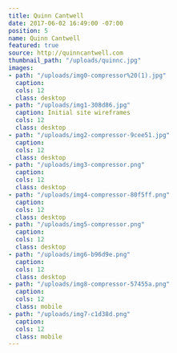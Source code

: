 ```yaml
---
title: Quinn Cantwell
date: 2017-06-02 16:49:00 -07:00
position: 5
name: Quinn Cantwell
featured: true
source: http://quinncantwell.com
thumbnail_path: "/uploads/quinnc.jpg"
images:
- path: "/uploads/img0-compressor%20(1).jpg"
  caption: 
  cols: 12
  class: desktop
- path: "/uploads/img1-308d86.jpg"
  caption: Initial site wireframes
  cols: 12
  class: desktop
- path: "/uploads/img2-compressor-9cee51.jpg"
  caption: 
  cols: 12
  class: desktop
- path: "/uploads/img3-compressor.png"
  caption: 
  cols: 12
  class: desktop
- path: "/uploads/img4-compressor-80f5ff.png"
  caption: 
  cols: 12
  class: desktop
- path: "/uploads/img5-compressor.png"
  caption: 
  cols: 12
  class: desktop
- path: "/uploads/img6-b96d9e.png"
  caption: 
  cols: 12
  class: desktop
- path: "/uploads/img8-compressor-57455a.png"
  caption: 
  cols: 12
  class: mobile
- path: "/uploads/img7-c1d38d.png"
  caption: 
  cols: 12
  class: mobile
---
```



